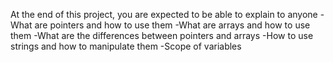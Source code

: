 At the end of this project, you are expected to be able to explain to anyone -What are pointers and how to use them -What are arrays and how to use them -What are the differences between pointers and arrays -How to use strings and how to manipulate them -Scope of variables
